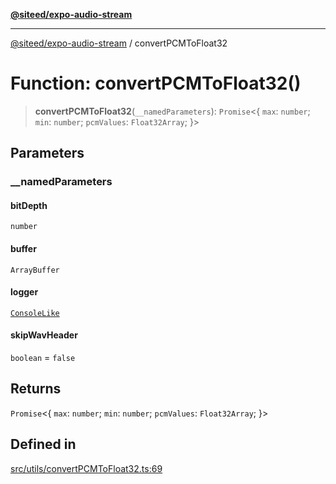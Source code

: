 [**@siteed/expo-audio-stream**](../README.md)

***

[@siteed/expo-audio-stream](../README.md) / convertPCMToFloat32

# Function: convertPCMToFloat32()

> **convertPCMToFloat32**(`__namedParameters`): `Promise`\<\{ `max`: `number`; `min`: `number`; `pcmValues`: `Float32Array`; \}\>

## Parameters

### \_\_namedParameters

#### bitDepth

`number`

#### buffer

`ArrayBuffer`

#### logger

[`ConsoleLike`](../type-aliases/ConsoleLike.md)

#### skipWavHeader

`boolean` = `false`

## Returns

`Promise`\<\{ `max`: `number`; `min`: `number`; `pcmValues`: `Float32Array`; \}\>

## Defined in

[src/utils/convertPCMToFloat32.ts:69](https://github.com/deeeed/expo-audio-stream/blob/5d6ad1b96f334903d6ad72d1703a6eb08697ab05/packages/expo-audio-stream/src/utils/convertPCMToFloat32.ts#L69)

